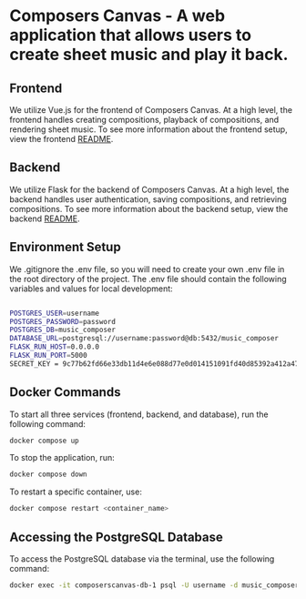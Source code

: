 # Composers Canvas - A web application that allows users to create sheet music and play it back.
## Frontend

We utilize Vue.js for the frontend of Composers Canvas. At a high level, the frontend handles creating compositions, playback of compositions, and rendering sheet music.
To see more information about the frontend setup, view the frontend [README](frontend/README.md).

## Backend

We utilize Flask for the backend of Composers Canvas. At a high level, the backend handles user authentication, saving compositions, and retrieving compositions.
To see more information about the backend setup, view the backend [README](backend/README.md).

## Environment Setup

We .gitignore the .env file, so you will need to create your own .env file in the root directory of the project. The .env file should contain the following variables and values for local development:

```sh

POSTGRES_USER=username
POSTGRES_PASSWORD=password
POSTGRES_DB=music_composer
DATABASE_URL=postgresql://username:password@db:5432/music_composer
FLASK_RUN_HOST=0.0.0.0
FLASK_RUN_PORT=5000
SECRET_KEY = 9c77b62fd66e33db11d4e6e088d77e0d014151091fd40d85392a412a47bc4003

```

## Docker Commands

To start all three services (frontend, backend, and database), run the following command:

```sh
docker compose up
```

To stop the application, run:

```sh
docker compose down
```

To restart a specific container, use:

```sh
docker compose restart <container_name>
```

## Accessing the PostgreSQL Database

To access the PostgreSQL database via the terminal, use the following command:

```sh
docker exec -it composerscanvas-db-1 psql -U username -d music_composer
```
